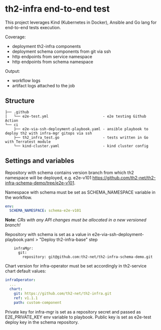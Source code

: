 # th2-infra end-to-end test
This project leverages Kind (Kubernetes in Docker), Ansible and Go lang for end-to-end tests execution.

Coverage:
* deployment th2-infra components
* deployment schema components from git via ssh
* http endpoints from service namespace
* http endpoints from schema namespace

Output:
* workflow logs
* artifact logs attached to the job

## Structure
```
├── .github
|   └── e2e-test.yml                         - e2e testing Github Action
└── ci
    ├── e2e-via-ssh-deployment-playbook.yaml - ansible playbook to deploy th2 with infra-mgr gitops via ssh
    ├── th2_infra_test.go                    - tests written in Go with Terratest module
    └── kind-cluster.yaml                    - kind cluster config
```

## Settings and variables
Repository with schema contains version branch from which th2 namespace will be deployed, e.g. e2e-v101 https://github.com/th2-net/th2-infra-schema-demo/tree/e2e-v101.

Namespace with schema must be set as SCHEMA_NAMESPACE variable in the workflow.

```yaml
env:
  SCHEMA_NAMESPACE: schema-e2e-v101
```
**Note**: _CRs with any API changes must be allocated in a new versioned branch!_

Repository with schema is set as a value in e2e-via-ssh-deployment-playbook.yaml > "Deploy th2-infra-base" step
```
    infraMgr:
      git:
        repository: git@github.com:th2-net/th2-infra-schema-demo.git
```

Chart version for infra-operator must be set accordingly in th2-service chart default values:
```yaml
infraOperator:
  ...
  chart:
    git: https://github.com/th2-net/th2-infra.git
    ref: v1.1.1
    path: custom-component
```

Private key for infra-mgr is set as a repository secret and passed as E2E_PRIVATE_KEY env variable to playbook. Public key is set as e2e-test deploy key in the schema repository.